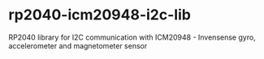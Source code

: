 # rp2040-icm20948-i2c-lib
RP2040 library for I2C communication with ICM20948 - Invensense gyro, accelerometer and magnetometer sensor
